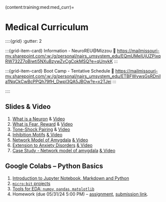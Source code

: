 (content:training:med:med_curr)=

# Medical Curriculum

$\text{ }$

::::{grid}
:gutter: 2

:::{grid-item-card} Information - NeuroREU@Mizzou
:link: https://mailmissouri-my.sharepoint.com/:w:/g/personal/nairs_umsystem_edu/EQmUMeIUjUZPjxqRW732Z7oBiwti5NXuBzywZvCgCokMSQ?e=qUnykK
:::

:::{grid-item-card} Boot Camp - Tentative Schedule
:link: https://mailmissouri-my.sharepoint.com/:w:/g/personal/nairs_umsystem_edu/ETBFWvwsGsRDniIa1NqCkCwBcPPQh79fH_DwpI3QA5JBOw?e=x2TJei
:::

::::

## Slides & Video

1. [What is a Neuron](https://mailmissouri-my.sharepoint.com/:p:/g/personal/nairs_umsystem_edu/EUL_jvsw1GdJrisQvCi-0-YBSekMvO-A1CXXpqxHf6jvzA?e=G2hzNu) & [Video](https://www.youtube.com/watch?v=xxTx_N9JAdw&list=PL4pOjgKUTvtF-qn4XFAaIhZ9bXvxH9WY0&index=7)
2. [What is Fear, Reward](https://mailmissouri-my.sharepoint.com/:p:/g/personal/nairs_umsystem_edu/EWNXOl1Z25lLpw3BMxhkHfIBtP--z-iFX2HayEOA2fCQbg?e=aoukYa) & [Video](https://youtu.be/AiQh8wUmppM?list=PL4pOjgKUTvtF-qn4XFAaIhZ9bXvxH9WY0)
3. [Tone-Shock Pairing](https://mailmissouri-my.sharepoint.com/:p:/g/personal/nairs_umsystem_edu/EYynZe5Rc6JDlb_eV8e0jOkBx0hpf4ZOAgGWngnXCvuHMQ?e=lkHTCo) & [Video]()
4. [Inhibition Motifs](https://mailmissouri-my.sharepoint.com/:p:/g/personal/nairs_umsystem_edu/EV0YFudNijJEvSEYulgvaP0Bfv_q-XtrOuD0BMrgHbQx_Q?e=3gvJc6)  [&      Video]()
5. [Network Model of Amygdala](https://mailmissouri-my.sharepoint.com/:p:/g/personal/nairs_umsystem_edu/EVmvk_dWIsJAvhaW0aOJ-rwBCAdBXLQWStHjdqzlUFkkUQ?e=wmeWkP)  [&      Video]()
6. [Extension to Anxiety Disorders](https://mailmissouri-my.sharepoint.com/:p:/g/personal/nairs_umsystem_edu/EZzQBjTcrzpNjFV-y7sVet0BInzroh2jFUoQdKNr-Up11w?e=WVu3fF)  [&      Video]()
7. [Case Study - Network model of amygdala](https://mailmissouri-my.sharepoint.com/:p:/g/personal/nairs_umsystem_edu/EVfxqf0pVphBghQhKsdvsvQBvjsT0ceYpLrwDFpGDDm6fw?e=PqW1Ph)  [&      Video]()

## Google Colabs – Python Basics
1. [Introduction to Jupyter Notebook, Markdown and Python](https://colab.research.google.com/drive/1z3TG2W3RYU6ItaGRwTRUz9zLvaJqI1Ix?usp=sharing)
2. [`micro:bit` projects](https://microbit.org/projects/make-it-code-it/)
3. [Tools for EDA: `numpy`, `pandas`, `matplotlib`](https://colab.research.google.com/drive/1Ho_1nLRHdXRPdt3RlbqXb6_nN-widgoH?usp=sharing)
4. Homework (due 05/31/24 5:00 PM) – [assignment](https://colab.research.google.com/drive/1eEzsXDS-AlIdfF9UQ6CNjSreIq639lRR?usp=sharing), [submission link](https://mailmissouri-my.sharepoint.com/:f:/g/personal/vovwm_umsystem_edu/EjelOsqjoPtOo0Cw_qPZ80YBqLXd8JpaFePmbVAvIZiqdw).
